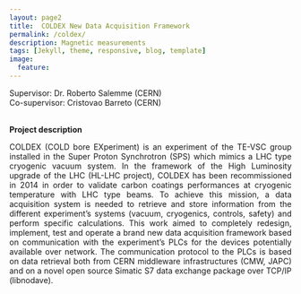 ```yaml
---
layout: page2
title: 	COLDEX New Data Acquisition Framework
permalink: /coldex/
description: Magnetic measurements
tags: [Jekyll, theme, responsive, blog, template]
image:
  feature:
---
```

Supervisor: Dr. Roberto Salemme (CERN)\
Co-supervisor: Cristovao Barreto (CERN)

<br>**Project description**
<p align="justify"> COLDEX (COLD bore EXperiment) is an experiment of the TE-VSC group installed in the Super Proton Synchrotron (SPS) which mimics a LHC type cryogenic vacuum system. In the framework of the High Luminosity upgrade of the LHC (HL-LHC project), COLDEX has been recommissioned in 2014 in order to validate carbon coatings performances at cryogenic temperature with LHC type beams. To achieve this mission, a data acquisition system is needed to retrieve and store information from the different experiment’s systems (vacuum, cryogenics, controls, safety) and perform specific calculations. This work aimed to completely redesign, implement, test and operate a brand new data acquisition framework based on communication with the experiment’s PLCs for the devices potentially available over network. The communication protocol to the PLCs is based on data retrieval both from CERN middleware infrastructures (CMW, JAPC) and on a novel open source Simatic S7 data exchange package over TCP/IP (libnodave). </p>
